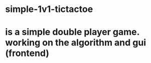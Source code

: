 # simple-1v1-tictactoe
# is a simple double player game. working on the algorithm and gui (frontend)
